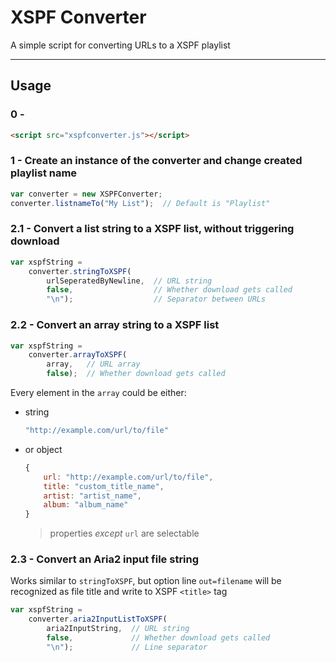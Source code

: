 # XSPF Converter

A simple script for converting URLs to a XSPF playlist

---

## Usage

### 0 -

```html
<script src="xspfconverter.js"></script>
```

### 1 - Create an instance of the converter and change created playlist name

```javascript
var converter = new XSPFConverter;
converter.listnameTo("My List");  // Default is "Playlist"
```

### 2.1 - Convert a list string to a XSPF list, without triggering download

```javascript
var xspfString =
	converter.stringToXSPF(
		urlSeperatedByNewline,  // URL string
		false,                  // Whether download gets called
		"\n");                  // Separator between URLs
```

### 2.2 - Convert an array string to a XSPF list

```javascript
var xspfString =
	converter.arrayToXSPF(
		array,   // URL array
		false);  // Whether download gets called
```

Every element in the `array` could be either:
- string
	```javascript
	"http://example.com/url/to/file"
	```
- or object
	```javascript
	{
		url: "http://example.com/url/to/file",
		title: "custom_title_name",
		artist: "artist_name",
		album: "album_name"
	}
	```
	> properties *except* `url` are selectable

### 2.3 - Convert an Aria2 input file string
Works similar to `stringToXSPF`, but option line `out=filename` will be recognized as file title and write to XSPF `<title>` tag

```javascript
var xspfString =
	converter.aria2InputListToXSPF(
		aria2InputString,  // URL string
		false,             // Whether download gets called
		"\n");             // Line separator
```
